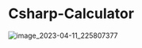 # Csharp-Calculator

![image_2023-04-11_225807377](https://user-images.githubusercontent.com/87209891/231256000-b5a70c12-71ae-4fdd-a127-37d0734415ca.png)
